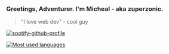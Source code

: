 
### Greetings, Adventurer. I'm Micheal - aka zuperzonic.

> "I love web dev" - cool guy
> 
[![spotify-github-profile](https://spotify-github-profile.vercel.app/api/view?uid=31dh5zqjggezu2ljzda75dqvo32e&cover_image=true&background_color=3a2472&theme=novatorem&show_offline=true&interchange=false&bar_color_cover=false)](https://github.com/kittinan/spotify-github-profile)
> 
[![Most used languages](https://github-readme-stats.vercel.app/api/top-langs/?username=zuperzonic1&theme=dracula&layout=compact&langs_count=8)](https://github.com/anuraghazra/github-readme-stats)



